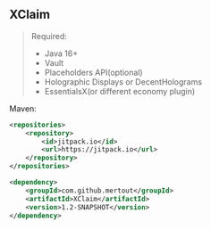 ## XClaim

> Required:
> - Java 16+
> - Vault
> - Placeholders API(optional)
> - Holographic Displays or DecentHolograms
> - EssentialsX(or different economy plugin)

Maven:
```xml
<repositories>
	<repository>
	    <id>jitpack.io</id>
	    <url>https://jitpack.io</url>
	</repository>
</repositories>

<dependency>
    <groupId>com.github.mertout</groupId>
    <artifactId>XClaim</artifactId>
    <version>1.2-SNAPSHOT</version>
</dependency>  
```
